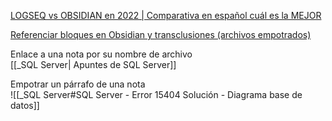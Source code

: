 
[LOGSEQ vs OBSIDIAN en 2022 | Comparativa en español cuál es la MEJOR](https://www.youtube.com/watch?v=XTzH6L-8Urc)


[Referenciar bloques en Obsidian y transclusiones (archivos empotrados)](https://www.youtube.com/watch?v=U_ZyqVZyf44&list=PL5d9BRTY5SwWvme_YX68vjqav9y99mZ_U&index=7)


Enlace a una nota por su nombre de archivo  
[[_SQL Server| Apuntes de SQL Server]]

Empotrar un párrafo de una nota  
![[_SQL Server#SQL Server - Error 15404 Solución - Diagrama base de datos]]